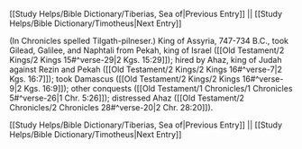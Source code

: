 [[Study Helps/Bible Dictionary/Tiberias, Sea of|Previous Entry]]  ||  [[Study Helps/Bible Dictionary/Timotheus|Next Entry]]

 (In Chronicles spelled Tilgath-pilneser.) King of Assyria, 747-734 B.C., took Gilead, Galilee, and Naphtali from Pekah, king of Israel ([[Old Testament/2 Kings/2 Kings 15#^verse-29|2 Kgs. 15:29]]); hired by Ahaz, king of Judah against Rezin and Pekah ([[Old Testament/2 Kings/2 Kings 16#^verse-7|2 Kgs. 16:7]]); took Damascus ([[Old Testament/2 Kings/2 Kings 16#^verse-9|2 Kgs. 16:9]]); other conquests ([[Old Testament/1 Chronicles/1 Chronicles 5#^verse-26|1 Chr. 5:26]]); distressed Ahaz ([[Old Testament/2 Chronicles/2 Chronicles 28#^verse-20|2 Chr. 28:20]]).

[[Study Helps/Bible Dictionary/Tiberias, Sea of|Previous Entry]]  ||  [[Study Helps/Bible Dictionary/Timotheus|Next Entry]]